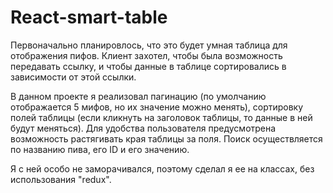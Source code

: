 # React-smart-table

Первоначально планировлось, что это будет умная таблица для отображения пифов. Клиент захотел, чтобы была возможность передавать ссылку, и чтобы данные в таблице сортировались в зависимости от этой ссылки.

В данном проекте я реализовал пагинацию (по умолчанию отображается 5 мифов, но их значение можно менять), сортировку полей таблицы (если кликнуть на заголовок таблицы, то данные в ней будут меняться). Для удобства пользователя предусмотрена возможность растягивать края таблицы за поля. Поиск осуществляется по названию пива, его ID и его значению.

Я с ней особо не заморачивался, поэтому сделал я ее на классах, без использования "redux".